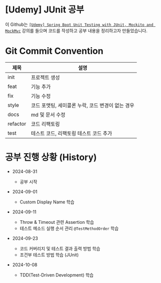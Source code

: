 # [Udemy] JUnit 공부
이 Github는 [```[Udemy] Spring Boot Unit Testing with JUnit, Mockito and MockMvc```](https://www.udemy.com/course/spring-boot-unit-testing/?couponCode=JUST4U02223) 강의를 들으며 코드를 작성하고 공부 내용을 정리하고자 만들었습니다.

# Git Commit Convention
| 제목 | 설명 |
|-----|-----|
| init | 프로젝트 생성 |
| feat | 기능 추가 |
| fix | 기능 수정 |
| style | 코드 포맷팅, 세미콜론 누락, 코드 변경이 없는 경우 |
| docs | md 및 문서 수정 |
| refactor | 코드 리팩토링 |
| test | 테스트 코드, 리팩토링 테스트 코드 추가 |


# 공부 진행 상황 (History)
* 2024-08-31
  * 공부 시작

* 2024-09-01
  * Custom Display Name 학습

* 2024-09-11
  * Throw & Timeout 관련 Assertion 학습
  * 테스트 메소드 실행 순서 관리 ```@TestMethodOrder``` 학습

* 2024-09-23
  * 코드 커버리지 및 테스트 결과 출력 방법 학습
  * 조건부 테스트 방법 학습 (JUnit)

* 2024-10-08
  * TDD(Test-Driven Development) 학습
